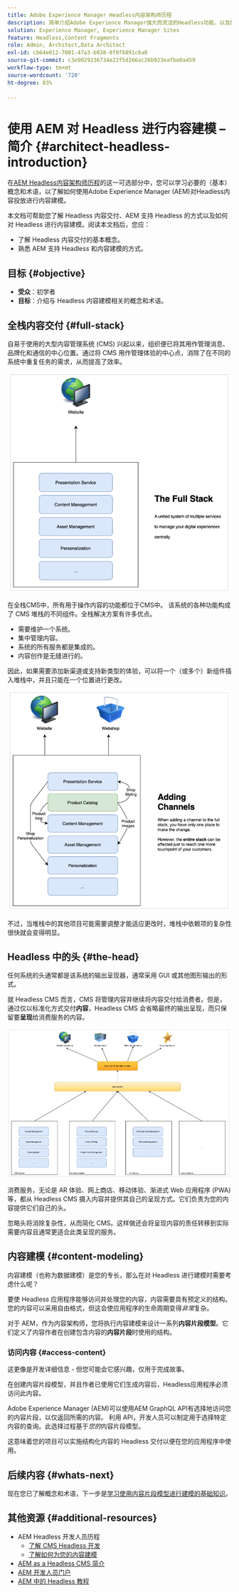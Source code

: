 ```yaml
---
title: Adobe Experience Manager Headless内容架构师历程
description: 简单介绍Adobe Experience Manager强大而灵活的Headless功能，以及如何对项目内容进行建模。
solution: Experience Manager, Experience Manager Sites
feature: Headless,Content Fragments
role: Admin, Architect,Data Architect
exl-id: cb64e012-7001-47a3-b038-8f8f6891c6a0
source-git-commit: c3e9029236734e22f5d266ac26b923eafbe0a459
workflow-type: tm+mt
source-wordcount: '720'
ht-degree: 83%

---
```


# 使用 AEM 对 Headless 进行内容建模 – 简介 {#architect-headless-introduction}

在[AEM Headless内容架构师历程](overview.md)的这一可选部分中，您可以学习必要的（基本）概念和术语，以了解如何使用Adobe Experience Manager (AEM)对Headless内容投放进行内容建模。

本文档可帮助您了解 Headless 内容交付、AEM 支持 Headless 的方式以及如何对 Headless 进行内容建模。阅读本文档后，您应：

* 了解 Headless 内容交付的基本概念。
* 熟悉 AEM 支持 Headless 和内容建模的方式。

## 目标 {#objective}

* **受众**：初学者
* **目标**：介绍与 Headless 内容建模相关的概念和术语。

## 全栈内容交付 {#full-stack}

自易于使用的大型内容管理系统 (CMS) 兴起以来，组织便已将其用作管理消息、品牌化和通信的中心位置。通过将 CMS 用作管理体验的中心点，消除了在不同的系统中重复任务的需求，从而提高了效率。

![经典全栈 CMS](/help/journey-headless/developer/assets/full-stack.png)

在全栈CMS中，所有用于操作内容的功能都位于CMS中。 该系统的各种功能构成了 CMS 堆栈的不同组件。全栈解决方案有许多优点。

* 需要维护一个系统。
* 集中管理内容。
* 系统的所有服务都是集成的。
* 内容创作是无缝进行的。

因此，如果需要添加新渠道或支持新类型的体验，可以将一个（或多个）新组件插入堆栈中，并且只能在一个位置进行更改。

![向堆栈添加新渠道](/help/journey-headless/developer/assets/adding-channel.png)

不过，当堆栈中的其他项目可能需要调整才能适应更改时，堆栈中依赖项的复杂性很快就会变得明显。

## Headless 中的头 {#the-head}

任何系统的头通常都是该系统的输出呈现器，通常采用 GUI 或其他图形输出的形式。

就 Headless CMS 而言，CMS 将管理内容并继续将内容交付给消费者。但是，通过仅以标准化方式交付&#x200B;**内容**，Headless CMS 会省略最终的输出呈现，而只保留要&#x200B;**呈现**&#x200B;给消费服务的内容。

![Headless CMS](/help/journey-headless/developer/assets/headless-cms.png)

消费服务，无论是 AR 体验、网上商店、移动体验、渐进式 Web 应用程序 (PWA) 等，都从 Headless CMS 摄入内容并提供其自己的呈现方式。它们负责为您的内容提供它们自己的头。

忽略头将消除复杂性，从而简化 CMS。这样做还会将呈现内容的责任转移到实际需要内容且通常更适合此类呈现的服务。

## 内容建模 {#content-modeling}

内容建模（也称为数据建模）是您的专长，那么在对 Headless 进行建模时需要考虑什么呢？

要使 Headless 应用程序能够访问并处理您的内容，内容需要具有预定义的结构。您的内容可以采用自由格式，但这会使应用程序的生命周期变得&#x200B;*非常*&#x200B;复杂。

对于 AEM，作为内容架构师，您将执行内容建模来设计一系列&#x200B;**内容片段模型**。它们定义了内容作者在创建包含内容的&#x200B;**内容片段**&#x200B;时使用的结构。

### 访问内容 {#access-content}

这更像是开发详细信息 - 但您可能会它感兴趣，仅用于完成故事。

在创建内容片段模型，并且作者已使用它们生成内容后，Headless应用程序必须访问此内容。

Adobe Experience Manager (AEM)可以使用AEM GraphQL API有选择地访问您的内容片段，以仅返回所需的内容。 利用 API，开发人员可以制定用于选择特定内容的查询。此选择过程基于&#x200B;*您的*&#x200B;内容片段模型。

这意味着您的项目可以实施结构化内容的 Headless 交付以便在您的应用程序中使用。

## 后续内容 {#whats-next}

现在您已了解概念和术语，下一步是[学习使用内容片段模型进行建模的基础知识](basics.md)。

## 其他资源 {#additional-resources}

* AEM Headless 开发人员历程
   * [了解 CMS Headless 开发](/help/journey-headless/developer/learn-about.md)
   * [了解如何为您的内容建模](/help/journey-headless/developer/model-your-content.md)
* [AEM as a Headless CMS 简介](/help/sites-developing/headless/introduction.md)
* [AEM 开发人员门户](https://experienceleague.adobe.com/landing/experience-manager/headless/developer.html?lang=zh-Hans)
* [AEM 中的 Headless 教程](https://experienceleague.adobe.com/docs/experience-manager-learn/getting-started-with-aem-Headless/overview.html?lang=zh-hans)
